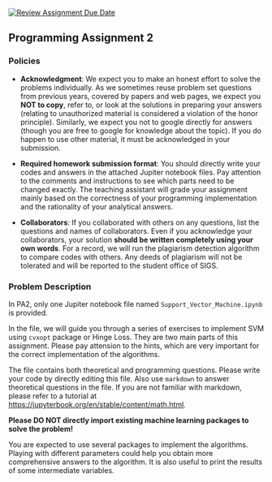 [![Review Assignment Due Date](https://classroom.github.com/assets/deadline-readme-button-22041afd0340ce965d47ae6ef1cefeee28c7c493a6346c4f15d667ab976d596c.svg)](https://classroom.github.com/a/JBu4S7x5)
## Programming Assignment 2

### Policies

+ **Acknowledgment**: We expect you to make an honest effort to solve the problems individually. As we sometimes reuse problem set questions from previous years, covered by papers and web pages, we expect you **NOT to copy**, refer to, or look at the solutions in preparing your answers (relating to unauthorized material is considered a violation of the honor principle). Similarly, we expect you not to google directly for answers (though you are free to google for knowledge about the topic). If you do happen to use other material, it must be acknowledged in your submission. 

+ **Required homework submission format**: You should directly write your codes and answers in the attached Jupiter notebook files. Pay attention to the comments and instructions to see which parts need to be changed exactly. The teaching assistant will grade your assignment mainly based on the correctness of your programming implementation and the rationality of your analytical answers. 

+ **Collaborators**: If you collaborated with others on any questions, list the questions and names of collaborators. Even if you acknowledge your collaborators, your solution **should be written completely using your own words**. For a record, we will run the plagiarism detection algorithm to compare codes with others. Any deeds of plagiarism will not be tolerated and will be reported to the student office of SIGS.

### Problem Description

In PA2, only one Jupiter notebook file named `Support_Vector_Machine.ipynb` is provided.

In the file, we will guide you through a series of exercises to implement SVM using `cvxopt` package or Hinge Loss. They are two main parts of this assignment. Please pay attension to the hints, which are very important for the correct implementation of the algorithms.

The file contains both theoretical and programming questions. Please write your code by directly editing this file. Also use `markdown` to answer theoretical questions in the file. If you are not familiar with markdown, please refer to a tutorial at https://jupyterbook.org/en/stable/content/math.html.

**Please DO NOT directly import existing machine learning packages to solve the problem!**

You are expected to use several packages to implement the algorithms. Playing with different parameters could help you obtain more comprehensive answers to the algorithm. It is also useful to print the results of some intermediate variables.
